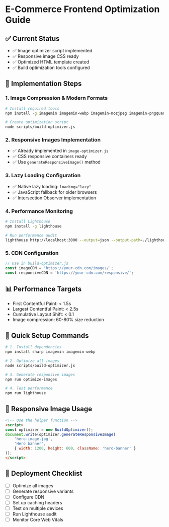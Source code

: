 # E-Commerce Frontend Optimization Guide

## ✅ Current Status
- ✅ Image optimizer script implemented
- ✅ Responsive image CSS ready
- ✅ Optimized HTML template created
- ✅ Build optimization tools configured

## 🎯 Implementation Steps

### 1. Image Compression & Modern Formats
```bash
# Install required tools
npm install -g imagemin imagemin-webp imagemin-mozjpeg imagemin-pngquant

# Create optimization script
node scripts/build-optimizer.js
```

### 2. Responsive Images Implementation
- ✅ Already implemented in `image-optimizer.js`
- ✅ CSS responsive containers ready
- ✅ Use `generateResponsiveImage()` method

### 3. Lazy Loading Configuration
- ✅ Native lazy loading: `loading="lazy"`
- ✅ JavaScript fallback for older browsers
- ✅ Intersection Observer implementation

### 4. Performance Monitoring
```bash
# Install Lighthouse
npm install -g lighthouse

# Run performance audit
lighthouse http://localhost:3000 --output=json --output-path=./lighthouse-report.json
```

### 5. CDN Configuration
```javascript
// Use in build-optimizer.js
const imageCDN = 'https://your-cdn.com/images/';
const responsiveCDN = 'https://your-cdn.com/responsive/';
```

## 📊 Performance Targets
- First Contentful Paint: < 1.5s
- Largest Contentful Paint: < 2.5s
- Cumulative Layout Shift: < 0.1
- Image compression: 60-80% size reduction

## 🔧 Quick Setup Commands

```bash
# 1. Install dependencies
npm install sharp imagemin imagemin-webp

# 2. Optimize all images
node scripts/build-optimizer.js

# 3. Generate responsive images
npm run optimize-images

# 4. Test performance
npm run lighthouse
```

## 📱 Responsive Image Usage
```html
<!-- Use the helper function -->
<script>
const optimizer = new BuildOptimizer();
document.write(optimizer.generateResponsiveImage(
    'hero-image.jpg',
    'Hero banner',
    { width: 1200, height: 600, className: 'hero-banner' }
));
</script>
```

## 🚀 Deployment Checklist
- [ ] Optimize all images
- [ ] Generate responsive variants
- [ ] Configure CDN
- [ ] Set up caching headers
- [ ] Test on multiple devices
- [ ] Run Lighthouse audit
- [ ] Monitor Core Web Vitals
